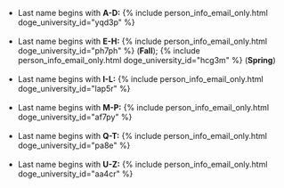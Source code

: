 - Last name begins with **A-D:** {% include person_info_email_only.html doge_university_id="yqd3p" %}<br><br class="hidden-sm-up">
- Last name begins with **E-H:** {% include person_info_email_only.html doge_university_id="ph7ph" %} (**Fall**); {% include person_info_email_only.html doge_university_id="hcg3m" %} (**Spring**)<br><br class="hidden-sm-up">
- Last name begins with **I-L:** {% include person_info_email_only.html doge_university_id="lap5r" %}<br><br class="hidden-sm-up">
- Last name begins with **M-P:** {% include person_info_email_only.html doge_university_id="af7py" %}<br><br class="hidden-sm-up">
- Last name begins with **Q-T:** {% include person_info_email_only.html doge_university_id="pa8e" %}<br><br class="hidden-sm-up">
- Last name begins with **U-Z:** {% include person_info_email_only.html doge_university_id="aa4cr" %}<br><br class="hidden-sm-up">
